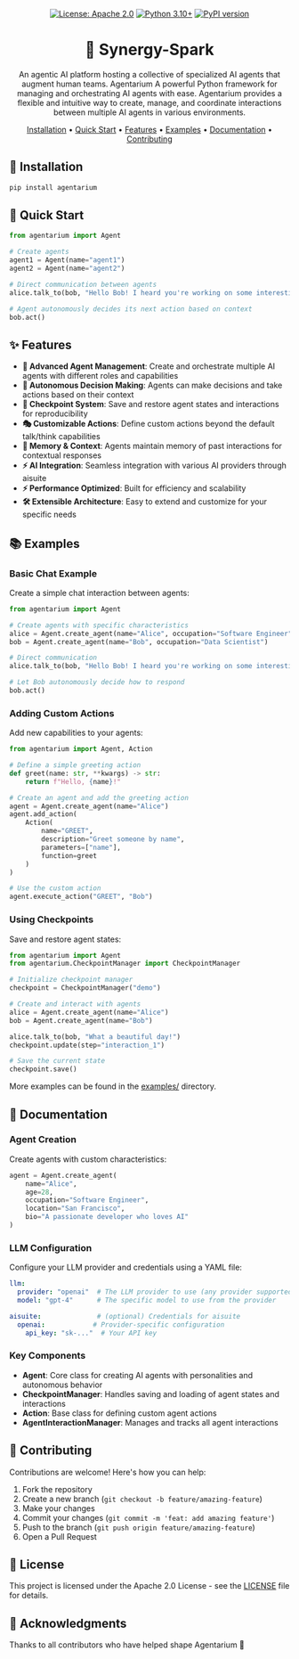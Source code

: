 <div align="center">

[![License: Apache 2.0](https://img.shields.io/badge/license-Apache%202.0-yellow.svg)](https://opensource.org/licenses/Apache-2.0)
[![Python 3.10+](https://img.shields.io/badge/python-3.10+-blue.svg)](https://www.python.org/downloads/)
[![PyPI version](https://badge.fury.io/py/agentarium.svg)](https://badge.fury.io/py/agentarium)

# 🌿 Synergy-Spark
An agentic AI platform hosting a collective of specialized AI agents that augment human teams. 
 Agentarium
A powerful Python framework for managing and orchestrating AI agents with ease. Agentarium provides a flexible and intuitive way to create, manage, and coordinate interactions between multiple AI agents in various environments.

[Installation](#installation) •
[Quick Start](#quick-start) •
[Features](#features) •
[Examples](#examples) •
[Documentation](#documentation) •
[Contributing](#contributing)

</div>

## 🚀 Installation

```bash
pip install agentarium
```

## 🎯 Quick Start

```python
from agentarium import Agent

# Create agents
agent1 = Agent(name="agent1")
agent2 = Agent(name="agent2")

# Direct communication between agents
alice.talk_to(bob, "Hello Bob! I heard you're working on some interesting ML projects.")

# Agent autonomously decides its next action based on context
bob.act()
```

## ✨ Features

- **🤖 Advanced Agent Management**: Create and orchestrate multiple AI agents with different roles and capabilities
- **🔄 Autonomous Decision Making**: Agents can make decisions and take actions based on their context
- **💾 Checkpoint System**: Save and restore agent states and interactions for reproducibility
- **🎭 Customizable Actions**: Define custom actions beyond the default talk/think capabilities
- **🧠 Memory & Context**: Agents maintain memory of past interactions for contextual responses
- **⚡ AI Integration**: Seamless integration with various AI providers through aisuite
- **⚡ Performance Optimized**: Built for efficiency and scalability
- **🛠️ Extensible Architecture**: Easy to extend and customize for your specific needs

## 📚 Examples

### Basic Chat Example
Create a simple chat interaction between agents:

```python
from agentarium import Agent

# Create agents with specific characteristics
alice = Agent.create_agent(name="Alice", occupation="Software Engineer")
bob = Agent.create_agent(name="Bob", occupation="Data Scientist")

# Direct communication
alice.talk_to(bob, "Hello Bob! I heard you're working on some interesting projects.")

# Let Bob autonomously decide how to respond
bob.act()
```

### Adding Custom Actions
Add new capabilities to your agents:

```python
from agentarium import Agent, Action

# Define a simple greeting action
def greet(name: str, **kwargs) -> str:
    return f"Hello, {name}!"

# Create an agent and add the greeting action
agent = Agent.create_agent(name="Alice")
agent.add_action(
    Action(
        name="GREET",
        description="Greet someone by name",
        parameters=["name"],
        function=greet
    )
)

# Use the custom action
agent.execute_action("GREET", "Bob")
```

### Using Checkpoints
Save and restore agent states:

```python
from agentarium import Agent
from agentarium.CheckpointManager import CheckpointManager

# Initialize checkpoint manager
checkpoint = CheckpointManager("demo")

# Create and interact with agents
alice = Agent.create_agent(name="Alice")
bob = Agent.create_agent(name="Bob")

alice.talk_to(bob, "What a beautiful day!")
checkpoint.update(step="interaction_1")

# Save the current state
checkpoint.save()
```

More examples can be found in the [examples/](examples/) directory.

## 📖 Documentation

### Agent Creation
Create agents with custom characteristics:

```python
agent = Agent.create_agent(
    name="Alice",
    age=28,
    occupation="Software Engineer",
    location="San Francisco",
    bio="A passionate developer who loves AI" 
)
```

### LLM Configuration
Configure your LLM provider and credentials using a YAML file:

```yaml
llm:
  provider: "openai"  # The LLM provider to use (any provider supported by aisuite)
  model: "gpt-4"      # The specific model to use from the provider

aisuite:              # (optional) Credentials for aisuite
  openai:            # Provider-specific configuration
    api_key: "sk-..."  # Your API key
```

### Key Components

- **Agent**: Core class for creating AI agents with personalities and autonomous behavior
- **CheckpointManager**: Handles saving and loading of agent states and interactions
- **Action**: Base class for defining custom agent actions
- **AgentInteractionManager**: Manages and tracks all agent interactions

## 🤝 Contributing

Contributions are welcome! Here's how you can help:

1. Fork the repository
2. Create a new branch (`git checkout -b feature/amazing-feature`)
3. Make your changes
4. Commit your changes (`git commit -m 'feat: add amazing feature'`)
5. Push to the branch (`git push origin feature/amazing-feature`)
6. Open a Pull Request

## 📄 License

This project is licensed under the Apache 2.0 License - see the [LICENSE](LICENSE) file for details.

## 🙏 Acknowledgments

Thanks to all contributors who have helped shape Agentarium 🫶

